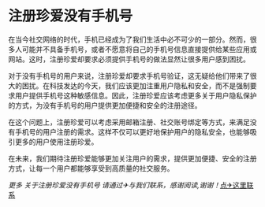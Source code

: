 # 注册珍爱没有手机号

在当今社交网络的时代，手机已经成为了我们生活中必不可少的一部分。然而，很多人可能并不具备手机号，或者不愿意将自己的手机号信息直接提供给某些应用或网站。这时，注册珍爱却要求必须提供手机号的做法显然让很多用户感到困扰。

对于没有手机号的用户来说，注册珍爱却要求手机号验证，这无疑给他们带来了很大的困扰。在科技发达的今天，我们应该更加注重用户隐私和安全，而不是强制要求用户提供手机号这种敏感信息。因此，注册珍爱应该考虑更多关于用户隐私保护的方式，为没有手机号的用户提供更加便捷和安全的注册途径。

在这个问题上，注册珍爱可以考虑采用邮箱注册、社交账号绑定等方式，来满足没有手机号的用户注册的需求。这样不仅可以更好地保护用户的隐私安全，也能够吸引更多的用户使用注册珍爱。

在未来，我们期待注册珍爱能够更加关注用户的需求，提供更加便捷、安全的注册方式，让每一个用户都能够享受到高质量的社交服务。

*更多 关于注册珍爱没有手机号 请通过✈与我们联系，感谢阅读,谢谢！*[点✈这里联系](https://111.k02.cc)